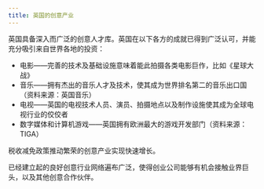 ```yaml
---
title: 英国的创意产业
---
```

 
英国具备深入而广泛的创意人才库。英国在以下各方的成就已得到广泛认可，并能充分吸引来自世界各地的投资：

-	电影——完善的技术及基础设施意味着能此拍摄各类电影巨作，比如《星球大战》 
-	音乐——拥有杰出的音乐人才及技术，使其成为世界排名第二的音乐出口国（资料来源：英国音乐）
-	电视——英国的电视技术人员、演员、拍摄地点以及制作设施使其成为全球电视行业的佼佼者
-	数字媒体和计算机游戏——英国拥有欧洲最大的游戏开发部门（资料来源：TIGA）

税收减免政策推动繁荣的创意产业实现快速增长。

已经建立起的良好创意行业网络遍布广泛，使得创业公司能够有机会接触业界巨头，以及其他创意合作伙伴。